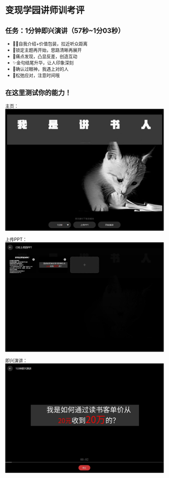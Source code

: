 # 变现学园讲师训考评

## 任务：1分钟即兴演讲（57秒~1分03秒）
- 👨‍🏫自我介绍+价值包装，拉近听众距离
- 📌锁定主题再开始，思路清晰再展开
- 💢痛点发现，凸显反差，创造互动
- ✨金句结尾升华，让人印象深刻
- 👀确认过眼神，我遇上对的人
- 💬松弛应对，注意时间哦

## 在这里测试你的能力！

主页：
![主页](assets/readme/homepage.png)

上传PPT：
![上传PPT](assets/readme/upload_ppt.png)

即兴演讲：
![即兴演讲](assets/readme/presentation.png)

